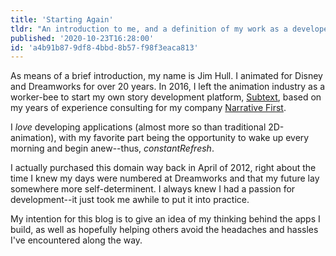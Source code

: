 ```yaml
---
title: 'Starting Again'
tldr: "An introduction to me, and a definition of my work as a developer."
published: '2020-10-23T16:28:00'
id: 'a4b91b87-9df8-4bbd-8b57-f98f3eaca813'
---
```

As means of a brief introduction, my name is Jim Hull. I animated for Disney and Dreamworks for over 20 years. In 2016, I left the animation industry as a worker-bee to start my own story development platform, [Subtext](https://narrativefirst.com/subtext), based on my years of experience consulting for my company [Narrative First](https://narrativefirst.com).

I _love_ developing applications (almost more so than traditional 2D-animation), with my favorite part being the opportunity to wake up every morning and begin anew--thus, _constantRefresh_.

I actually purchased this domain way back in April of 2012, right about the time I knew my days were numbered at Dreamworks and that my future lay somewhere more self-determinent. I always knew I had a passion for development--it just took me awhile to put it into practice.

My intention for this blog is to give an idea of my thinking behind the apps I build, as well as hopefully helping others avoid the headaches and hassles I've encountered along the way.